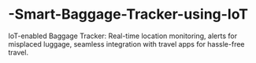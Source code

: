 # -Smart-Baggage-Tracker-using-IoT
IoT-enabled Baggage Tracker: Real-time location monitoring, alerts for misplaced luggage, seamless integration with travel apps for hassle-free travel.
